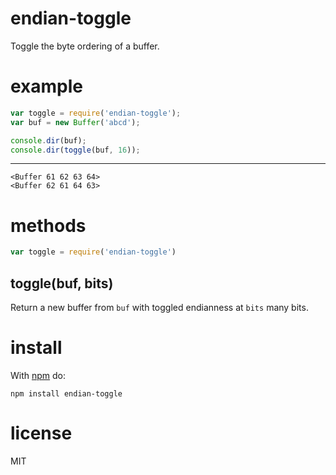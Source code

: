 # endian-toggle

Toggle the byte ordering of a buffer.

# example

``` js
var toggle = require('endian-toggle');
var buf = new Buffer('abcd');

console.dir(buf);
console.dir(toggle(buf, 16));
```

***

```
<Buffer 61 62 63 64>
<Buffer 62 61 64 63>
```

# methods

``` js
var toggle = require('endian-toggle')
```

## toggle(buf, bits)

Return a new buffer from `buf` with toggled endianness at `bits` many bits.

# install

With [npm](https://npmjs.org) do:

```
npm install endian-toggle
```

# license

MIT
